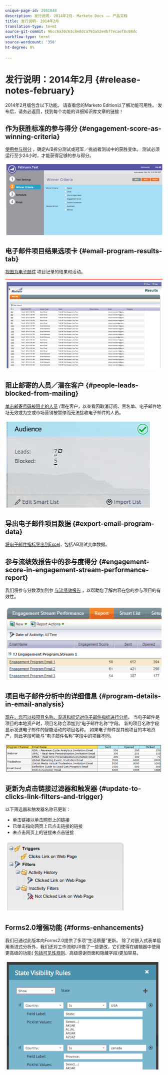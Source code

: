```yaml
---
unique-page-id: 2951048
description: 发行说明- 2014年2月- Marketo Docs —— 产品文档
title: 发行说明- 2014年2月
translation-type: tm+mt
source-git-commit: 96cc6a30c63c8e8dca793a52e4bf7ecaef8c08dc
workflow-type: tm+mt
source-wordcount: '358'
ht-degree: 0%

---
```



# 发行说明：2014年2月 {#release-notes-february}

2014年2月版包含以下功能。 请查看您的Marketo Edition以了解功能可用性。 发布后，请务必返回，找到每个功能的详细知识库文章的链接！

## 作为获胜标准的参与得分 {#engagement-score-as-winning-criteria}

[使用参与得分](../../product-docs/email-marketing/email-programs/email-program-actions/email-test-a-b-test/define-the-a-b-test-winner-criteria.md) ，确定A/B拆分测试或冠军／挑战者测试中的获胜变体。 测试必须运行至少24小时，才能获得足够的参与得分。

![](assets/image2014-9-22-10-3a46-3a49.png)

## 电子邮件项目结果选项卡 {#email-program-results-tab}

[视图为电子邮件](../../product-docs/email-marketing/email-programs/email-program-data/view-email-program-results.md) 项目记录的结果和活动。

![](assets/image2014-9-22-10-3a47-3a19.png)

## 阻止邮寄的人员／潜在客户 {#people-leads-blocked-from-mailing}

[单击邮寄号码被阻止的人员](../../product-docs/email-marketing/email-programs/managing-people-in-email-programs/define-an-audience-with-a-smart-list.md) /潜在客户，以查看因取消订阅、黑名单、电子邮件地址无效或为空或市场营销被暂停而无法接收电子邮件的人员。

![](assets/image2014-9-22-10-3a47-3a42.png)

## 导出电子邮件项目数据 {#export-email-program-data}

[将电子邮件指标导出到Excel](../../product-docs/email-marketing/email-programs/email-program-data/export-email-program-dashboard-to-excel.md)，包括AB测试变体数据。

## 参与流绩效报告中的参与度得分 {#engagement-score-in-engagement-stream-performance-report}

我们将参与分数添加到参 [与流绩效报告](../../product-docs/email-marketing/drip-nurturing/reports-and-notifications/engagement-stream-performance-report.md) ，以帮助您了解内容在您的参与项目的有效性。

![](assets/image2014-9-22-10-3a50-3a36.png)

## 项目电子邮件分析中的详细信息 {#program-details-in-email-analysis}

[现在，您可以按项目名称、渠道和标记对电子邮件指标进行分组](../../product-docs/reporting/revenue-cycle-analytics/email-analysis/build-an-email-analysis-report-that-shows-program-information.md)。 当电子邮件是项目的本地资产时，项目名称会添加到“电子邮件名称”字段。 新的项目名称字段显示发送电子邮件的智能活动的项目名称。 如果电子邮件是其他项目的本地资产，则此字段可能与“电子邮件名称”字段中的项目不同。

![](assets/image2014-9-22-10-3a50-3a57.png)

## 更新为点击链接过滤器和触发器 {#update-to-clicks-link-filters-and-trigger}

以下筛选器和触发器名称已更新：

* 单击链接以单击网页上的链接
* 已单击指向网页上已点击链接的链接
* 未点击网页上的链接未点击链接

![](assets/image2014-9-22-10-3a51-3a31.png)

## Forms2.0增强功能 {#forms-enhancements}

我们已通过此版本向Forms2.0提供了多项“生活质量”更新。 除了对嵌入式表单启用渐进式分析外，我们还对工作流和UX做了一些更改，它们使得在编辑器中使用更高级的功能( [包括可见性规则](../../product-docs/demand-generation/forms/form-fields/dynamically-toggle-visibility-of-a-form-field.md)、高级感谢页面和隐藏字段)更加容易。

![](assets/image2014-9-22-10-3a51-3a54.png)

